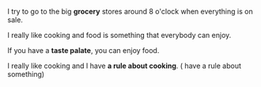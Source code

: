 I try to go to the big **grocery** stores around 8 o'clock when everything is on sale.

I really like cooking and food is something that everybody can enjoy.

If you have a **taste palate**, you can enjoy food.

I really like cooking and I have **a rule about cooking**.  ( have a rule about something)






